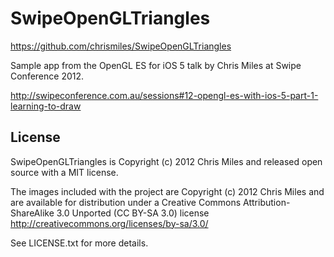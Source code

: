 SwipeOpenGLTriangles
====================

<https://github.com/chrismiles/SwipeOpenGLTriangles>

Sample app from the OpenGL ES for iOS 5 talk by Chris Miles at Swipe Conference 2012.

http://swipeconference.com.au/sessions#12-opengl-es-with-ios-5-part-1-learning-to-draw


License
-------

SwipeOpenGLTriangles is Copyright (c) 2012 Chris Miles and released open source with
a MIT license.

The images included with the project are Copyright (c) 2012 Chris Miles and are available
for distribution under a Creative Commons Attribution-ShareAlike 3.0 Unported (CC BY-SA 3.0)
license http://creativecommons.org/licenses/by-sa/3.0/

See LICENSE.txt for more details.
